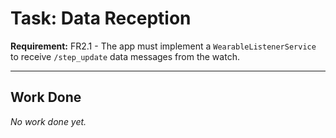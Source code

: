 # Task: Data Reception

**Requirement:** FR2.1 - The app must implement a `WearableListenerService` to receive `/step_update` data messages from the watch.

---

## Work Done

*No work done yet.*
